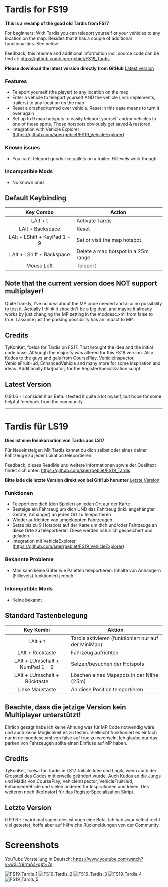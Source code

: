 # Tardis for FS19
**This is a revamp of the good old Tardis from FS17**

For beginners: With Tardis you can teleport yourself or your vehicles to any location on the map.
Besides that it has a couple of additional functionalities. See below.

Feedback, this readme and additional information incl. source code can be find at: https://github.com/sperrgebiet/FS19_Tardis

**Please download the latest version directly from GitHub**
[Latest version](https://github.com/sperrgebiet/FS19_Tardis/blob/master/FS19_Tardis.zip?raw=true)

### Features
* Teleport yourself (the player) to any location on the map
* Enter a vehicle to teleport yourself AND the vehicle (incl. implements, trailers) to any location on the map
* Reset a crashed/turned over vehicle. Reset in this case means to turn it over again
* Set up to 9 map hotspots to easily teleport yourself and/or vehicles to one of those spots. Those hotspots obviously get saved & restored.
* Integration with Vehicle Explorer (https://github.com/sperrgebiet/FS19_VehicleExplorer)
  

### Known issues
* You can't teleport goods like pallets on a trailer. Filllevels work though


### Incompatible Mods
* No known ones

## Default Keybinding
|Key Combo|Action|
|:---:|---|
|LAlt + t|Activate Tardis|
|LAlt + Backspace|Reset|
|LAlt + LShift + KeyPad 1 - 9|Set or visit the map hotspot|
|LAlt + LShift + Backspace|Delete a map hotspot in a 25m range|
|Mouse Left|Teleport|


## Note that the current version does NOT support multiplayer!
Quite frankly, I've no idea about the MP code needed and also no possibility to test it. Actually I think it shouldn't be a big deal, and maybe it already works by just changing
the MP setting in the moddesc.xml from false to true. I assume just the parking possibility has an impact to MP.

## Credits
TyKonKet, fcelsa for Tardis on FS17. That brought the idea and the initial code base. Although the majority was altered for this FS19 version.
Also Kudos to the guys and gals from CoursePlay, VehicleInspector, VehicleFruitHud, EnhancedVehicle and many more for some inspiration and ideas.
Additionally Ifko[nator] for the RegisterSpecialization script.


## Latest Version
0.9.1.6 - I consider it as Beta. I tested it quite a lot myself, but hope for some helpful feedback from the community.

-----


# Tardis für LS19
**Dies ist eine Reinkarnation von Tardis aus LS17**

Für Neueinsteiger: Mit Tardis kannst du dich selbst oder eines deiner Fahrzeuge zu jeder Lokation teleportieren.

Feedback, dieses ReadMe und weitere Informationen sowie der Quelltext findet sich unter: https://github.com/sperrgebiet/FS19_Tardis

**Bitte lade die letzte Version direkt von bei GitHub herunter**
[Letzte Version](https://github.com/sperrgebiet/FS19_Tardis/blob/master/FS19_Tardis.zip?raw=true)

### Funktionen
* Teleportiere dich (den Spieler) an jeden Ort auf der Karte
* Besteige ein Fahrzeug um dich UND das Fahrzeug (inkl. angehängter Geräte, Anhänger) an jeden Ort zu teleportieren
* Wieder aufrichten von umgekippten Fahrzeugen
* Setze bis zu 9 Hotspots auf der Karte um dich und/oder Fahrzeuge an diese Orte zu teleportieren. Diese werden natürlich gespeichert und geladen.
* Integration mit VehicleExplorer (https://github.com/sperrgebiet/FS19_VehicleExplorer)


### Bekannte Probleme
* Man kann keine Güter wie Paletten teleportieren. Inhalte von Anhängern (Filllevels) funktioniert jedoch.

### Inkompatible Mods
* Keine bekannt

## Standard Tastenbelegung
|Key Kombi|Aktion|
|:---:|---|
|LAlt + t|Tardis aktivieren (funktioniert nur auf der MiniMap)|
|LAlt + Rücktaste|Fahrzeug aufrichten|
|LAlt + LUmschalt + NumPad 1 - 9|Setzen/besuchen der Hotspots|
|LAlt + LUmschalt + Rücktaste|Löschen eines Mapspots in der Nähe (25m)|
|Linke Maustaste|An diese Position teleportieren|


## Beachte, dass die jetzige Version kein Multiplayer unterstützt!
Ehrlich gesagt habe ich keine Ahnung was für MP Code notwendig wäre und auch keine Möglichkeit es zu testen. Vielleicht funktioniert es einfach nur in de moddesc.xml von false auf true zu wechseln.
Ich glaube nur das parken von Fahrzeugen sollte einen Einfluss auf MP haben.

## Credits
TyKonKet, fcelsa für Tardis in LS17. Initiale Idee und Logik, wenn auch der Grossteil des Codes mittlerweile geändert wurde.
Auch Kudos an die Jungs und Mädls von CoursePlay, VehicleInspector, VehicleFruitHud, EnhancedVehicle und vielen anderen für Inspirationen und Ideen.
Des weiteren noch Ifko[nator] für das RegisterSpecialization Skript.

## Letzte Version
0.9.1.6 - I würd mal sagen dies ist noch eine Beta. Ich hab zwar selbst recht viel getestet, hoffe aber auf hilfreiche Rückmeldungen von der Community.


# Screenshots
YouTube Vorstellung in Deutsch: https://www.youtube.com/watch?v=w2LY9rmA4-g&t=7s

![FS19_Tardis_1](https://user-images.githubusercontent.com/20586786/53123931-7bb06f80-355a-11e9-87c5-3373f0e49519.png)
![FS19_Tardis_2](https://user-images.githubusercontent.com/20586786/53123933-7bb06f80-355a-11e9-9416-7ff49150004b.png)
![FS19_Tardis_3](https://user-images.githubusercontent.com/20586786/53123934-7bb06f80-355a-11e9-8965-6c13951ac5fb.png)
![FS19_Tardis_4](https://user-images.githubusercontent.com/20586786/53123935-7bb06f80-355a-11e9-951e-6eb95f6ad5cf.png)
![FS19_Tardis_5](https://user-images.githubusercontent.com/20586786/53123936-7c490600-355a-11e9-93e2-fdda079be63d.png)
